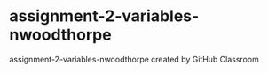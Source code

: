 # assignment-2-variables-nwoodthorpe
assignment-2-variables-nwoodthorpe created by GitHub Classroom
